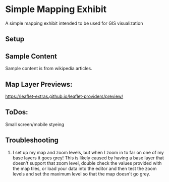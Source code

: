 # Simple Mapping Exhibit

A simple mapping exhibit intended to be used for GIS visualization

## Setup

## Sample Content

Sample content is from wikipedia articles.

## Map Layer Previews:

https://leaflet-extras.github.io/leaflet-providers/preview/

## ToDos:

Small screen/mobile styeing

## Troubleshooting

1. I set up my map and zoom levels, but when I zoom in to far on one of my base layers it goes grey!
   This is likely caused by having a base layer that doesn't support that zoom level, double check the values provided with the map tiles, or load your data into the editor and then test the zoom levels and set the maximum level so that the map doesn't go grey.
